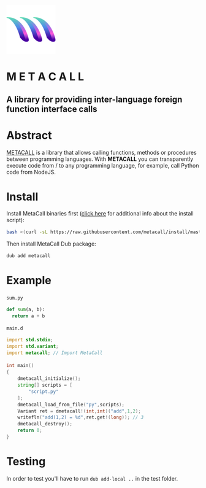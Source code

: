 ![M E T A C A L L](https://raw.githubusercontent.com/metacall/core/master/deploy/images/logo.png "M E T A C A L L")

# M E T A C A L L
## A library for providing inter-language foreign function interface calls

# Abstract

[METACALL](https://github.com/metacall/core) is a library that allows calling functions, methods or procedures between programming languages. With **METACALL** you can transparently execute code from / to any programming language, for example, call Python code from NodeJS.

# Install

Install MetaCall binaries first ([click here](https://github.com/metacall/install) for additional info about the install script):
```bash
bash <(curl -sL https://raw.githubusercontent.com/metacall/install/master/install.sh)
```

Then install MetaCall Dub package:
```bash
dub add metacall
```

# Example

`sum.py`
``` python
def sum(a, b):
  return a + b
```

`main.d`
``` d
import std.stdio;
import std.variant;
import metacall; // Import MetaCall

int main()
{
	dmetacall_initialize();
	string[] scripts = [
		"script.py"
	];
	dmetacall_load_from_file("py",scripts);
	Variant ret = dmetacall!(int,int)("add",1,2);
	writefln("add(1,2) = %d",ret.get!(long)); // 3
	dmetacall_destroy();
	return 0;
}
```

# Testing

In order to test you'll have to run `dub add-local ..` in the test folder.
